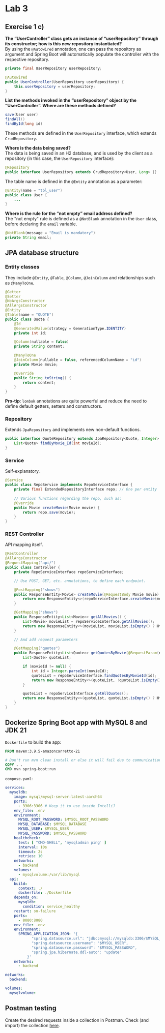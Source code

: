 # Lab 3
## Exercise 1 c\)
**The “UserController” class gets an instance of “userRepository” through its constructor; how is this new repository instantiated?**\
By using the `@Autowired` annotation, one can pass the repository as argument and Spring Boot will automatically populate the controller with the respective repository.
```java
private final UserRepository userRepository;

@Autowired
public UserController(UserRepository userRepository) {
    this.userRepository = userRepository;
}
```

**List the methods invoked in the “userRepository” object by the “UserController”. Where are these methods defined?**
```java
save(User user)
findAll()
findById(long id)
```
These methods are defined in the `UserRepository` interface, which extends `CrudRepository`.


**Where is the data being saved?**\
The data is being saved in an H2 database, and is used by the client as a repository (in this case, the `UserRepository` interface):
```java
@Repository
public interface UserRepository extends CrudRepository<User, Long> {}
```
The table name is defined in the `@Entity` annotation as a parameter:
```java
@Entity(name = "tbl_user")
public class User {
    ...
}
```

**Where is the rule for the “not empty” email address defined?**\
The "not empty" rule is defined as a `@NotBlank` annotation in the `User` class, before declaring the `email` variable.
```java
@NotBlank(message = "Email is mandatory")
private String email;
```

## JPA database structure
### Entity classes
They include `@Entity`, `@Table`, `@Column`, `@JoinColumn` and relationships such as `@ManyToOne`.
```java
@Getter
@Setter
@NoArgsConstructor
@AllArgsConstructor
@Entity
@Table(name = "QUOTE")
public class Quote {
    @Id
    @GeneratedValue(strategy = GenerationType.IDENTITY)
    private int id;

    @Column(nullable = false)
    private String content;

    @ManyToOne
    @JoinColumn(nullable = false, referencedColumnName = "id")
    private Movie movie;

    @Override
    public String toString() {
        return content;
    }
}
```

**Pro-tip**: `lombok` annotations are quite powerful and reduce the need to define default getters, setters and constructors.

### Repository
Extends `JpaRepository` and implements new non-default functions.
```java
public interface QuoteRepository extends JpaRepository<Quote, Integer> {
    List<Quote> findByMovie_Id(int movieId);
}
```

### Service
Self-explanatory.
```java
@Service
public class RepoService implements RepoServiceInterface {
    private final ExtendedRepositoryInterface repo; // One per entity
    
    // Various functions regarding the repo, such as:
    @Override
    public Movie createMovie(Movie movie) {
        return repo.save(movie);
    }
}
```

### REST Controller
API mapping itself.
```java
@RestController
@AllArgsConstructor
@RequestMapping("api/")
public class Controller {
    private RepoServiceInterface repoServiceInterface;

    // Use POST, GET, etc. annotations, to define each endpoint.

    @PostMapping("shows")
    public ResponseEntity<Movie> createMovie(@RequestBody Movie movie) {
        return new ResponseEntity<>(repoServiceInterface.createMovie(movie), HttpStatus.CREATED);
    }

    @GetMapping("shows")
    public ResponseEntity<List<Movie>> getAllMovies() {
        List<Movie> movieList = repoServiceInterface.getAllMovies();
        return new ResponseEntity<>(movieList, movieList.isEmpty() ? HttpStatus.NOT_FOUND : HttpStatus.OK);
    }

    // And add request parameters

    @GetMapping("quotes")
    public ResponseEntity<List<Quote>> getQuotesByMovie(@RequestParam(name = "show", required = false) String movieId) {
        List<Quote> quoteList;

        if (movieId != null) {
            int id = Integer.parseInt(movieId);
            quoteList = repoServiceInterface.findQuotesByMovieId(id);
            return new ResponseEntity<>(quoteList, !quoteList.isEmpty() ? HttpStatus.OK : HttpStatus.NOT_FOUND);
        }

        quoteList = repoServiceInterface.getAllQuotes();
        return new ResponseEntity<>(quoteList, quoteList.isEmpty() ? HttpStatus.NOT_FOUND : HttpStatus.OK);
    }
}
```

## Dockerize Spring Boot app with MySQL 8 and JDK 21
`Dockerfile` to build the app:
```dockerfile
FROM maven:3.9.5-amazoncorretto-21

# Don't run mvn clean install or else it will fail due to communications link failure.
COPY . .
CMD mvn spring-boot:run
```

`compose.yaml`:
```yaml
services:
  mysqldb:
    image: mysql/mysql-server:latest-aarch64
    ports:
      - 3306:3306 # Keep it to use inside IntelliJ
    env_file: .env
    environment:
      MYSQL_ROOT_PASSWORD: $MYSQL_ROOT_PASSWORD
      MYSQL_DATABASE: $MYSQL_DATABASE
      MYSQL_USER: $MYSQL_USER
      MYSQL_PASSWORD: $MYSQL_PASSWORD
    healthcheck:
      test: [ "CMD-SHELL", 'mysqladmin ping' ]
      interval: 10s
      timeout: 2s
      retries: 10
    networks:
      - backend
    volumes:
      - mysqlvolume:/var/lib/mysql
  api:
    build:
      context: ./
      dockerfile: ./Dockerfile
    depends_on:
      mysqldb:
        condition: service_healthy
    restart: on-failure
    ports:
      - 8080:8080
    env_file: .env
    environment:
      SPRING_APPLICATION_JSON: '{
            "spring.datasource.url": "jdbc:mysql://mysqldb:3306/$MYSQL_DATABASE",
            "spring.datasource.username": "$MYSQL_USER",
            "spring.datasource.password": "$MYSQL_PASSWORD",
            "spring.jpa.hibernate.ddl-auto": "update"
          }'
    networks:
      - backend

networks:
  backend:

volumes:
  mysqlvolume:
```

## Postman testing
Create the desired requests inside a collection in Postman. Check (and import) the collection [here](lab3.postman_collection.json).